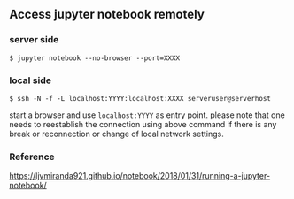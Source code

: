 ## Access jupyter notebook remotely

### server side
    $ jupyter notebook --no-browser --port=XXXX

### local side
    $ ssh -N -f -L localhost:YYYY:localhost:XXXX serveruser@serverhost
start a browser and use `localhost:YYYY` as entry point. please note that one needs to reestablish the connection using above command if there is any break or reconnection or change of local network settings.

### Reference
https://ljvmiranda921.github.io/notebook/2018/01/31/running-a-jupyter-notebook/
